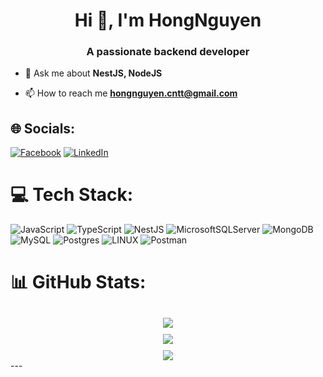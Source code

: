 <h1 align="center">Hi 👋, I'm HongNguyen</h1>
<h3 align="center">A passionate backend developer</h3>

- 💬 Ask me about **NestJS, NodeJS**

- 📫 How to reach me **hongnguyen.cntt@gmail.com**

## 🌐 Socials:
[![Facebook](https://img.shields.io/badge/Facebook-%231877F2.svg?logo=Facebook&logoColor=white)](https://facebook.com/https://www.facebook.com/honghuy.nguyen.96/) [![LinkedIn](https://img.shields.io/badge/LinkedIn-%230077B5.svg?logo=linkedin&logoColor=white)](https://linkedin.com/in/https://www.linkedin.com/in/h%E1%BB%93ng-nguy%E1%BB%85n-794737231/) 

# 💻 Tech Stack:
![JavaScript](https://img.shields.io/badge/javascript-%23323330.svg?style=for-the-badge&logo=javascript&logoColor=%23F7DF1E) ![TypeScript](https://img.shields.io/badge/typescript-%23007ACC.svg?style=for-the-badge&logo=typescript&logoColor=white) ![NestJS](https://img.shields.io/badge/nestjs-%23E0234E.svg?style=for-the-badge&logo=nestjs&logoColor=white) ![MicrosoftSQLServer](https://img.shields.io/badge/Microsoft%20SQL%20Sever-CC2927?style=for-the-badge&logo=microsoft%20sql%20server&logoColor=white) ![MongoDB](https://img.shields.io/badge/MongoDB-%234ea94b.svg?style=for-the-badge&logo=mongodb&logoColor=white) ![MySQL](https://img.shields.io/badge/mysql-%2300f.svg?style=for-the-badge&logo=mysql&logoColor=white) ![Postgres](https://img.shields.io/badge/postgres-%23316192.svg?style=for-the-badge&logo=postgresql&logoColor=white) ![LINUX](https://img.shields.io/badge/Linux-FCC624?style=for-the-badge&logo=linux&logoColor=black) ![Postman](https://img.shields.io/badge/Postman-FF6C37?style=for-the-badge&logo=postman&logoColor=white)
# 📊 GitHub Stats:
<div align="center">
  <img style="margin-top:10" src="https://github-readme-stats.vercel.app/api?username=hongnguyen1306&theme=radical&hide_border=false&include_all_commits=true&count_private=false" align="center" />
<br/>
  <img style="margin-top:10" src="https://github-readme-streak-stats.herokuapp.com/?user=hongnguyen1306&theme=radical&hide_border=false" align="center" />
<br/>
  <img style="margin-top:10" src="https://github-readme-stats.vercel.app/api/top-langs/?username=hongnguyen1306&theme=radical&hide_border=false&include_all_commits=true&count_private=false&layout=compact" align="center" />
  <br/>
</div>  
---

<!-- Proudly created with GPRM ( https://gprm.itsvg.in ) -->
